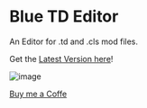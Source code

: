 # Blue TD Editor
 An Editor for .td and .cls mod files.

 Get the [Latest Version here](https://github.com/BlueMystical/Blue-TD-Editor/releases/latest/download/MysticalEditor.7z)!

 ![image](https://github.com/user-attachments/assets/8c86a4ec-8304-4d72-a449-b063915af946)

 [Buy me a Coffe](https://buymeacoffee.com/blue.mystic)

